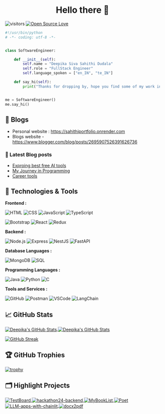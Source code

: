 
<h1 align="center">Hello there 👋</h1>

![visitors](https://visitor-badge.laobi.icu/badge?page_id=DeepikaDudala.DeepikaDudala)
[![Open Source Love](https://badges.frapsoft.com/os/v1/open-source.svg?v=102)](https://sahithiportfolio.onrender.com)

```python
#!/usr/bin/python
# -*- coding: utf-8 -*-


class SoftwareEngineer:

    def __init__(self):
        self.name = "Deepika Siva Sahithi Dudala"
        self.role = "FullStack Engineer"
        self.language_spoken = ["en_IN", "te_IN"]

    def say_hi(self):
        print("Thanks for dropping by, hope you find some of my work interesting.")


me = SoftwareEngineer()
me.say_hi()
```

## 📝 Blogs

- Personal website : https://sahithiportfolio.onrender.com
- Blogs website - https://www.blogger.com/blog/posts/2695907526391626736

### 📔 Latest Blog posts

<!-- BLOG-POST-LIST:START -->
- [Exproing best free AI tools](https://sahithidudala.blogspot.com/2024/05/exploring-best-free-ai-tools-for.html)
- [My Journey in Programming](https://sahithidudala.blogspot.com/2023/08/my-journey-in-programming-from.html)
- [Career tools](https://sahithidudala.blogspot.com/2023/03/10-sites-for-your-career-hey-there-my.html)
<!-- BLOG-POST-LIST:END -->

## 🔧 Technologies & Tools


**Frontend :**

 ![HTML](https://img.shields.io/badge/Frontend-HTML-informational?style=flat&logo=html5&logoColor=white&color=6aa6f8)
     ![CSS](https://img.shields.io/badge/Frontend-CSS-informational?style=flat&logo=css3&logoColor=white&color=6aa6f8)
     ![JavaScript](https://img.shields.io/badge/Frontend-JavaScript-informational?style=flat&logo=javascript&logoColor=white&color=6aa6f8)
     ![TypeScript](https://img.shields.io/badge/Frontend-TypeScript-informational?style=flat&logo=typescript&logoColor=white&color=6aa6f8)
 
![Bootstrap](https://img.shields.io/badge/Frontend-Bootstrap-informational?style=flat&logo=bootstrap&logoColor=white&color=6aa6f8)
 ![React](https://img.shields.io/badge/Frontend-React-informational?style=flat&logo=react&logoColor=white&color=6aa6f8)
 ![Redux](https://img.shields.io/badge/Frontend-Redux-informational?style=flat&logo=redux&logoColor=white&color=6aa6f8)

**Backend :**

 ![Node.js](https://img.shields.io/badge/Backend-Node.js-informational?style=flat&logo=node.js&logoColor=white&color=6aa6f8)
 ![Express](https://img.shields.io/badge/Backend-Express-informational?style=flat&logo=express&logoColor=white&color=6aa6f8)
 ![NestJS](https://img.shields.io/badge/Backend-NestJS-informational?style=flat&logo=nestjs&logoColor=white&color=6aa6f8)
 ![FastAPI](https://img.shields.io/badge/Backend-FastAPI-informational?style=flat&logo=fastapi&logoColor=white&color=6aa6f8)

**Database Languages :**

 ![MongoDB](https://img.shields.io/badge/Database-MongoDB-informational?style=flat&logo=mongodb&logoColor=white&color=6aa6f8)
 ![SQL](https://img.shields.io/badge/Database-SQL-informational?style=flat&logo=mysql&logoColor=white&color=6aa6f8)

**Programming Languages :**

![Java](https://img.shields.io/badge/Code-Java-informational?style=flat&logo=java&logoColor=white&color=6aa6f8)
![Python](https://img.shields.io/badge/Code-Python-informational?style=flat&logo=python&logoColor=white&color=6aa6f8)
![C](https://img.shields.io/badge/Code-C-informational?style=flat&logo=c&logoColor=white&color=6aa6f8)

**Tools and Services :**

![GitHub](https://img.shields.io/badge/Tools-GitHub-informational?style=flat&logo=github&logoColor=white&color=6aa6f8)
![Postman](https://img.shields.io/badge/Tools-Postman-informational?style=flat&logo=postman&logoColor=white&color=6aa6f8)
![VSCode](https://img.shields.io/badge/Tools-VSCode-informational?style=flat&logo=visual-studio-code&logoColor=white&color=6aa6f8)
 ![LangChain](https://img.shields.io/badge/Other-LangChain-informational?style=flat&logo=python&logoColor=white&color=6aa6f8)

 ## &#x1f4c8; GitHub Stats

<a href="https://github.com/DeepikaDudala/DeepikaDudala">
  <img align="center" src="https://github-readme-stats.vercel.app/api/top-langs/?username=deepikadudala&hide=c%2B%2B,c,matlab,assembly&title_color=6aa6f8&text_color=8a919a&icon_color=6aa6f8&bg_color=22272e&margin=" alt="Deepika's GitHub Stats" />
</a>

<a href="https://github.com/DeepikaDudala/DeepikaDudala">
  <img align="center" src="https://github-readme-stats.vercel.app/api?username=deepikadudala&show_icons=true&line_height=27&count_private=true&title_color=6aa6f8&text_color=8a919a&icon_color=6aa6f8&bg_color=22272e" alt="Deepika's GitHub Stats" />
</a> 
<!-- <a href="https://github.com/DeepikaDudala/DeepikaDudala" target="_blank" style="display: inline-block; text-decoration: none;">
  <div style="background-color: #22272e; padding: 10px; border-radius: 8px; display: inline-block;">
    <img align="center" src="https://github-readme-streak-stats.herokuapp.com/?user=deepikadudala&show_icons=true&line_height=27" alt="Deepika's GitHub Streak" style="border-radius: 8px;"/>
  </div>
</a> -->

[![GitHub Streak](https://streak-stats.demolab.com?user=deepikadudala&theme=prussian&border_radius=4.3&background=22272e)](https://git.io/streak-stats)

## 🏆 GitHub Trophies

[![trophy](https://github-profile-trophy.vercel.app/?username=deepikadudala&theme=nord&column=7)](https://github.com/deepikadudala/github-profile-trophy)

## 🗂️ Highlight Projects
<a href="https://github.com/DeepikaDudala/TestBoard">
    <img align="center" src="https://github-readme-stats.vercel.app/api/pin/?username=DeepikaDudala&repo=TestBoard&show_icons=true&line_height=27&title_color=6aa6f8&text_color=8a919a&icon_color=6aa6f8&bg_color=22272e" alt="TestBoard" />
</a>

<a href="https://github.com/DeepikaDudala/hackathon24-backend">
  <img align="center" src="https://github-readme-stats.vercel.app/api/pin/?username=DeepikaDudala&repo=hackathon24-backend&show_icons=true&line_height=27&title_color=6aa6f8&text_color=8a919a&icon_color=6aa6f8&bg_color=22272e" alt="hackathon24-backend" />
</a>


<a href="https://github.com/DeepikaDudala/MyBookList">
    <img align="center" src="https://github-readme-stats.vercel.app/api/pin/?username=DeepikaDudala&repo=MyBookList&show_icons=true&line_height=27&title_color=6aa6f8&text_color=8a919a&icon_color=6aa6f8&bg_color=22272e" alt="MyBookList" />
</a>

<a href="https://github.com/DeepikaDudala/Poet">
    <img align="center" src="https://github-readme-stats.vercel.app/api/pin/?username=DeepikaDudala&repo=Poet&show_icons=true&line_height=27&title_color=6aa6f8&text_color=8a919a&icon_color=6aa6f8&bg_color=22272e" alt="Poet" />
</a>
<a href="https://github.com/DeepikaDudala/LLM-apps-with-chainlit">
    <img align="center" src="https://github-readme-stats.vercel.app/api/pin/?username=DeepikaDudala&repo=LLM-apps-with-chainlit&show_icons=true&line_height=27&title_color=6aa6f8&text_color=8a919a&icon_color=6aa6f8&bg_color=22272e" alt="LLM-apps-with-chainlit" />
</a>

<a href="https://github.com/DeepikaDudala/docx2pdf">
    <img align="center" src="https://github-readme-stats.vercel.app/api/pin/?username=DeepikaDudala&repo=docx2pdf&show_icons=true&line_height=27&title_color=6aa6f8&text_color=8a919a&icon_color=6aa6f8&bg_color=22272e" alt="docx2pdf" />
</a>
